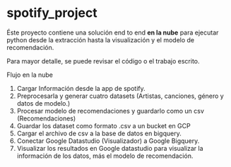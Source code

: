 # spotify_project

Éste proyecto contiene una solución end to end **en la nube** para ejecutar python desde la extracción hasta la visualización y el modelo de recomendación.

Para mayor detalle, se puede revisar el código o el trabajo escrito.

Flujo en la nube
1. Cargar Información desde la app de spotify.
2. Preprocesarla y generar cuatro datasets (Artistas, canciones, género y datos de modelo.)
3. Procesar modelo de recomendaciones y guardarlo como un csv (Recomendaciones)
3. Guardar los dataset como formato .csv a un bucket en GCP
4. Cargar el archivo de csv a la base de datos en bigquery.
5. Conectar Google Datastudio (Visualizador) a Google Bigquery. 
6. Visualizar los resultados en Google datastudio para visualizar la información de los datos, más el modelo de recomendación.
